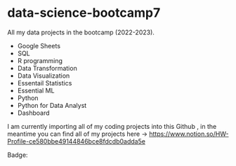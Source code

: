 # data-science-bootcamp7
All my data projects in the bootcamp (2022-2023).
- Google Sheets
- SQL
- R programming
- Data Transformation
- Data Visualization
- Essentail Statistics
- Essential ML
- Python
- Python for Data Analyst
- Dashboard 

I am currently importing all of my coding projects into this Github
, in the meantime you can find all of my projects here 
-> https://www.notion.so/HW-Profile-ce580bbe49144846bce8fdcdb0adda5e

Badge: 
